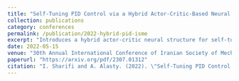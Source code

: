 ```yaml
---
title: "Self-Tuning PID Control via a Hybrid Actor-Critic-Based Neural Structure for Quadcopter Control"
collection: publications
category: conferences
permalink: /publication/2022-hybrid-pid-isme
excerpt: "Introduces a hybrid actor-critic neural structure for self-tuning PID control of quadcopters, improving dynamic response and robustness."
date: 2022-05-15
venue: "30th Annual International Conference of Iranian Society of Mechanical Engineers (ISME), 2022"
paperurl: "https://arxiv.org/pdf/2307.01312"
citation: "I. Sharifi and A. Alasty. (2022). \"Self-Tuning PID Control via a Hybrid Actor-Critic-Based Neural Structure for Quadcopter Control.\" <i>ISME Conference</i>, 2022."
---
```

